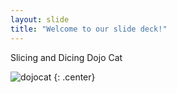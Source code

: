 ```yaml
---
layout: slide
title: "Welcome to our slide deck!"
---
```


Slicing and Dicing Dojo Cat

![dojocat](https://octodex.github.com/images/dojocat.jpg)
{: .center}
